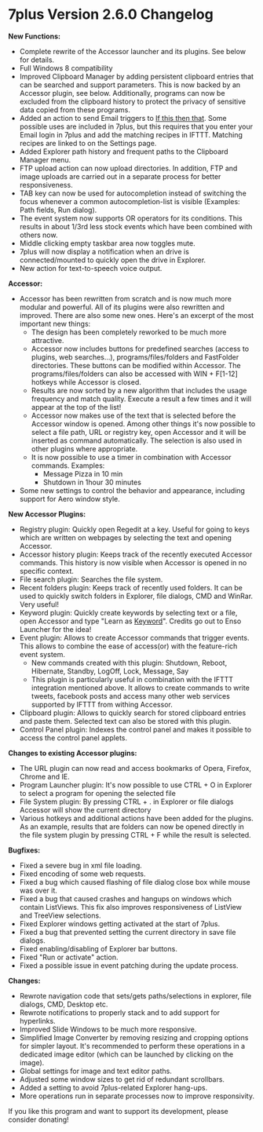 # 7plus Version 2.6.0 Changelog #
**New Functions:**
  * Complete rewrite of the Accessor launcher and its plugins. See below for details.
  * Full Windows 8 compatibility
  * Improved Clipboard Manager by adding persistent clipboard entries that can be searched and support parameters. This is now backed by an Accessor plugin, see below. Additionally, programs can now be excluded from the clipboard history to protect the privacy of sensitive data copied from these programs.
  * Added an action to send Email triggers to [If this then that](http://www.ifttt.com). Some possible uses are included in 7plus, but this requires that you enter your Email login in 7plus and add the matching recipes in IFTTT. Matching recipes are linked to on the Settings page.
  * Added Explorer path history and frequent paths to the Clipboard Manager menu.
  * FTP upload action can now upload directories. In addition, FTP and image uploads are carried out in a separate process for better responsiveness.
  * TAB key can now be used for autocompletion instead of switching the focus whenever a common autocompletion-list is visible (Examples: Path fields, Run dialog).
  * The event system now supports OR operators for its conditions. This results in about 1/3rd less stock events which have been combined with others now.
  * Middle clicking empty taskbar area now toggles mute.
  * 7plus will now display a notification when an drive is connected/mounted to quickly open the drive in Explorer.
  * New action for text-to-speech voice output.

**Accessor:**
  * Accessor has been rewritten from scratch and is now much more modular and powerful. All of its plugins were also rewritten and improved. There are also some new ones. Here's an excerpt of the most important new things:
    * The design has been completely reworked to be much more attractive.
    * Accessor now includes buttons for predefined searches (access to plugins, web searches...), programs/files/folders and FastFolder directories. These buttons can be modified within Accessor. The programs/files/folders can also be accessed with WIN + F[1-12] hotkeys while Accessor is closed.
    * Results are now sorted by a new algorithm that includes the usage frequency and match quality. Execute a result a few times and it will appear at the top of the list!
    * Accessor now makes use of the text that is selected before the Accessor window is opened. Among other things it's now possible to select a file path, URL or registry key, open Accessor and it will be inserted as command automatically. The selection is also used in other plugins where appropriate.
    * It is now possible to use a timer in combination with Accessor commands. Examples:
      * Message Pizza in 10 min
      * Shutdown in 1hour 30 minutes
  * Some new settings to control the behavior and appearance, including support for Aero window style.

**New Accessor Plugins:**
  * Registry plugin: Quickly open Regedit at a key. Useful for going to keys which are written on webpages by selecting the text and opening Accessor.
  * Accessor history plugin: Keeps track of the recently executed Accessor commands. This history is now visible when Accessor is opened in no specific context.
  * File search plugin: Searches the file system.
  * Recent folders plugin: Keeps track of recently used folders. It can be used to quickly switch folders in Explorer, file dialogs, CMD and WinRar. Very useful!
  * Keyword plugin: Quickly create keywords by selecting text or a file, open Accessor and type "Learn as [Keyword](Keyword.md)". Credits go out to Enso Launcher for the idea!
  * Event plugin: Allows to create Accessor commands that trigger events. This allows to combine the ease of access(or) with the feature-rich event system.
    * New commands created with this plugin: Shutdown, Reboot, Hibernate, Standby, LogOff, Lock, Message, Say
    * This plugin is particularly useful in combination with the IFTTT integration mentioned above. It allows to create commands to write tweets, facebook posts and access many other web services supported by IFTTT from withing Accessor.
  * Clipboard plugin: Allows to quickly search for stored clipboard entries and paste them. Selected text can also be stored with this plugin.
  * Control Panel plugin: Indexes the control panel and makes it possible to access the control panel applets.


**Changes to existing Accessor plugins:**
  * The URL plugin can now read and access bookmarks of Opera, Firefox, Chrome and IE.
  * Program Launcher plugin: It's now possible to use CTRL + O in Explorer to select a program for opening the selected file
  * File System plugin: By pressing CTRL + . in Explorer or file dialogs Accessor will show the current directory
  * Various hotkeys and additional actions have been added for the plugins. As an example, results that are folders can now be opened directly in the file system plugin by pressing CTRL + F while the result is selected.

**Bugfixes:**
  * Fixed a severe bug in xml file loading.
  * Fixed encoding of some web requests.
  * Fixed a bug which caused flashing of file dialog close box while mouse was over it.
  * Fixed a bug that caused crashes and hangups on windows which contain ListViews. This fix also improves responsiveness of ListView and TreeView selections.
  * Fixed Explorer windows getting activated at the start of 7plus.
  * Fixed a bug that prevented setting the current directory in save file dialogs.
  * Fixed enabling/disabling of Explorer bar buttons.
  * Fixed "Run or activate" action.
  * Fixed a possible issue in event patching during the update process.

**Changes:**
  * Rewrote navigation code that sets/gets paths/selections in explorer, file dialogs, CMD, Desktop etc.
  * Rewrote notifications to properly stack and to add support for hyperlinks.
  * Improved Slide Windows to be much more responsive.
  * Simplified Image Converter by removing resizing and cropping options for simpler layout. It's recommended to perform these operations in a dedicated image editor (which can be launched by clicking on the image).
  * Global settings for image and text editor paths.
  * Adjusted some window sizes to get rid of redundant scrollbars.
  * Added a setting to avoid 7plus-related Explorer hang-ups.
  * More operations run in separate processes now to improve responsivity.

If you like this program and want to support its development, please consider donating!